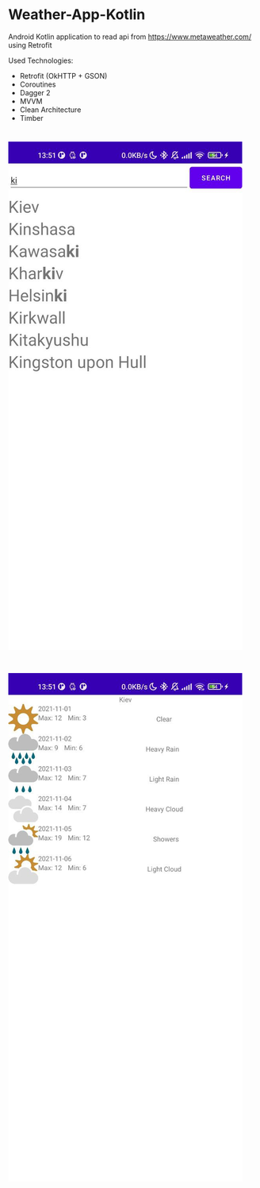 # Weather-App-Kotlin

Android Kotlin application to read api from https://www.metaweather.com/ using Retrofit

Used Technologies:
- Retrofit (OkHTTP + GSON)
- Coroutines
- Dagger 2
- MVVM
- Clean Architecture
- Timber

# ![alt text](https://github.com/PanVova/Weather-App-Kotlin/blob/master/1)
# ![alt text](https://github.com/PanVova/Weather-App-Kotlin/blob/master/2)
